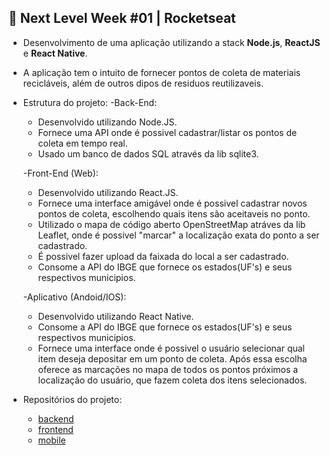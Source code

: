 ## :rocket: Next Level Week #01 | Rocketseat

- Desenvolvimento de uma aplicação utilizando a stack **Node.js**, **ReactJS** e **React Native**.
- A aplicação tem o intuito de fornecer pontos de coleta de materiais recicláveis, além de outros dipos de residuos reutilizaveis.

- Estrutura do projeto:
  -Back-End:
    - Desenvolvido utilizando Node.JS.
    - Fornece uma API onde é possivel cadastrar/listar os pontos de coleta em tempo real.
    - Usado um banco de dados SQL através da lib sqlite3.

  -Front-End (Web):
    - Desenvolvido utilizando React.JS.
    - Fornece uma interface amigável onde é possivel cadastrar novos pontos de coleta, escolhendo quais itens são aceitaveis no ponto.
    - Utilizado o mapa de código aberto OpenStreetMap atráves da lib Leaflet, onde é possivel "marcar" a localização exata do ponto a ser cadastrado.
    - É possivel fazer upload da faixada do local a ser cadastrado.
    - Consome a API do IBGE que fornece os estados(UF's) e seus respectivos municipios.

  -Aplicativo (Andoid/IOS):
    - Desenvolvido utilizando React Native.
    - Consome a API do IBGE que fornece os estados(UF's) e seus respectivos municipios.
    - Fornece uma interface onde é possivel o usuário selecionar qual item deseja depositar em um ponto de coleta. Após essa escolha oferece as marcações no mapa de todos os pontos próximos a localização do usuário, que fazem coleta dos itens selecionados.
    
- Repositórios do projeto:

  - [backend](https://github.com/Igorhleite/nextlevelweek01/tree/master/backend)
  - [frontend](https://github.com/Igorhleite/nextlevelweek01/tree/master/frontend)
  - [mobile](https://github.com/Igorhleite/nextlevelweek01/tree/master/mobile)
  
